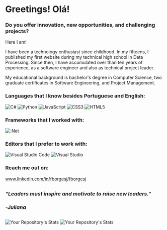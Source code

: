 # Greetings! Olá!

### Do you offer innovation, new opportunities, and challenging projects?

Here I am!

I have been a technology enthusiast since childhood. In my fifteens, I published my first website during my technical high school in Data Processing.
Since then, I have accumulated over than ten years of experience, as a software engineer and also as technical project leader.

My educational background is bachelor's degree in Computer Science, two graduate certificates in Software Engineering, and Project Management.

### Languages that I know besides Portuguese and English:

![C#](https://img.shields.io/badge/c%23-%23239120.svg?style=for-the-badge&logo=c-sharp&logoColor=white)
![Python](https://img.shields.io/badge/python-3670A0?style=for-the-badge&logo=python&logoColor=ffdd54)
![JavaScript](https://img.shields.io/badge/javascript-%23323330.svg?style=for-the-badge&logo=javascript&logoColor=%23F7DF1E)
![CSS3](https://img.shields.io/badge/css3-%231572B6.svg?style=for-the-badge&logo=css3&logoColor=white)
![HTML5](https://img.shields.io/badge/html5-%23E34F26.svg?style=for-the-badge&logo=html5&logoColor=white)

### Frameworks that I worked with:

![.Net](https://img.shields.io/badge/.NET-5C2D91?style=for-the-badge&logo=.net&logoColor=white)

### Editors that I prefer to work with:

![Visual Studio Code](https://img.shields.io/badge/Visual%20Studio%20Code-0078d7.svg?style=for-the-badge&logo=visual-studio-code&logoColor=white)
![Visual Studio](https://img.shields.io/badge/Visual%20Studio-5C2D91.svg?style=for-the-badge&logo=visual-studio&logoColor=white)

### Reach me out on:

www.linkedin.com/in/fborgesj/fborgesj
	
##
### *"Leaders must inspire and motivate to raise new leaders."*
### *-Juliana*
##

![Your Repository's Stats](https://github-readme-stats.vercel.app/api/top-langs/?username=jufb&theme=black-pink)
![Your Repository's Stats](https://github-readme-stats.vercel.app/api?username=jufb&show_icons=true)
